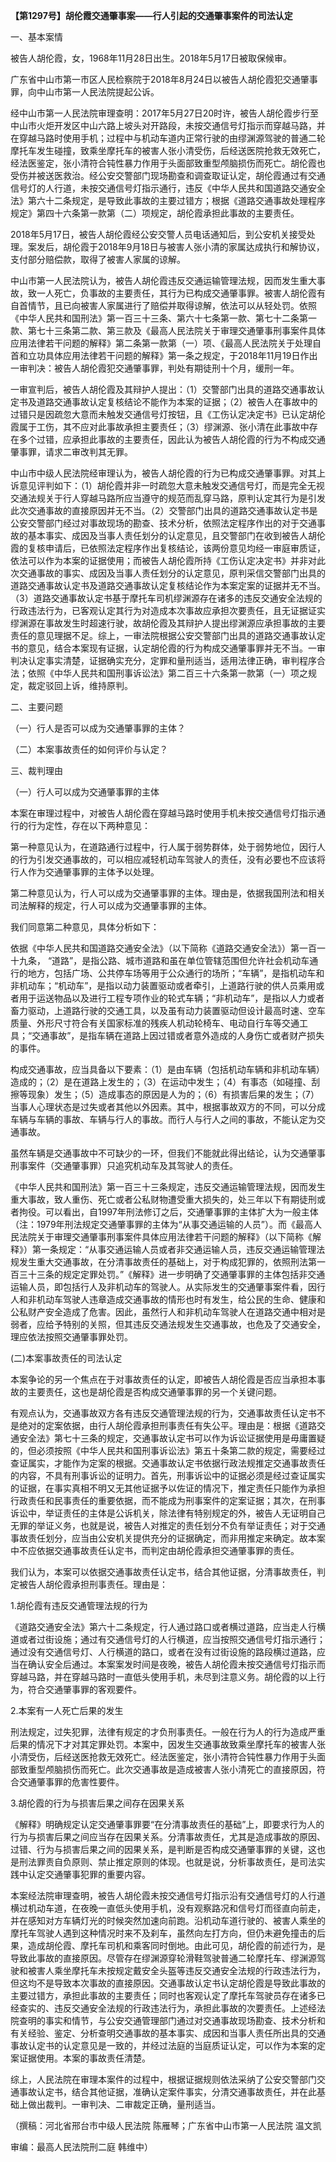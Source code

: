 **【第1297号】胡伦霞交通肇事案——行人引起的交通肇事案件的司法认定**

一、基本案情

被告人胡伦霞，女，1968年11月28日出生。2018年5月17日被取保候审。

广东省中山市第一市区人民检察院于2018年8月24日以被告人胡伦霞犯交通肇事罪，向中山市第一人民法院提起公诉。

经中山市第一人民法院审理查明：2017年5月27日20时许，被告人胡伦霞步行至中山市火炬开发区中山六路上坡头对开路段，未按交通信号灯指示而穿越马路，并在穿越马路时使用手机；过程中与机动车道内正常行驶的由缪渊源驾驶的普通二轮摩托车发生碰撞，致乘坐摩托车的被害人张小清受伤，后经送医院抢救无效死亡，经法医鉴定，张小清符合钝性暴力作用于头面部致重型颅脑损伤而死亡。胡伦霞也受伤并被送医救治。经公安交警部门现场勘查和调查取证认定，胡伦霞通过有交通信号灯的人行道，未按交通信号灯指示通行，违反《中华人民共和国道路交通安全法》第六十二条规定，是导致此事故的主要过错方；根据《道路交通事故处理程序规定》第四十六条第一款第（二）项规定，胡伦霞承担此事故的主要责任。

2018年5月17日，被告人胡伦霞经公安交警人员电话通知后，到公安机关接受处理。案发后，胡伦霞于2018年9月18日与被害人张小清的家属达成执行和解协议，支付部分赔偿款，取得了被害人家属的谅解。

中山市第一人民法院认为，被告人胡伦霞违反交通运输管理法规，因而发生重大事故，致一人死亡，负事故的主要责任，其行为已构成交通肇事罪。被害人胡伦霞有自首情节，且已向被害人家属进行了赔偿并取得谅解，依法可以从轻处罚。依照《中华人民共和国刑法》第一百三十三条、第六十七条第一款、第七十二条第一款、第七十三条第二款、第三款及《最高人民法院关于审理交通肇事刑事案件具体应用法律若干问题的解释》第二条第一款第（一）项、《最高人民法院关于处理自首和立功具体应用法律若干问题的解释》第一条之规定，于2018年11月19日作出一审判决：被告人胡伦霞犯交通肇事罪，判处有期徒刑十个月，缓刑一年。

一审宣判后，被告人胡伦霞及其辩护人提出：（1）交警部门出具的道路交通事故认定书及道路交通事故认定复核结论不能作为本案的证据；（2）被告人在事故中的过错只是因疏忽大意而未触发交通信号灯按钮，且《工伤认定决定书》已认定胡伦霞属于工伤，其不应对此事故承担主要责任；（3）缪渊源、张小清在此事故中存在多个过错，应承担此事故的主要责任，因此认为被告人胡伦霞的行为不构成交通肇事罪，请求二审改判其无罪。

中山市中级人民法院经审理认为，被告人胡伦霞的行为已构成交通肇事罪。对其上诉意见评判如下：（1）胡伦霞并非一时疏忽大意未触发交通信号灯，而是完全无视交通法规关于行人穿越马路所应当遵守的规范而乱穿马路，原判认定其行为是引发此次交通事故的直接原因并无不当。（2）交警部门出具的道路交通事故认定书是公安交警部门经过对事故现场的勘查、技术分析，依照法定程序作出的对于交通事故的基本事实、成因及当事人责任划分的认定意见，且交警部门在收到被告人胡伦霞的复核申请后，已依照法定程序作出复核结论，该两份意见均经一审庭审质证，依法可以作为本案的证据使用；而被告人胡伦霞所持《工伤认定决定书》并非对此次交通事故的事实、成因及当事人责任划分的认定意见，原判采信交警部门出具的道路交通事故认定书及道路交通事故认定复核结论作为本案定案的证据并无不当。（3）道路交通事故认定书基于摩托车司机缪渊源存在诸多的违反交通安全法规的行政违法行为，已客观认定其行为对造成本次事故应承担次要责任，且无证据证实缪渊源在事故发生时超速行驶，故胡伦霞及其辩护人提出缪渊源应承担事故的主要责任的意见理据不足。综上，一审法院根据公安交警部门出具的道路交通事故认定书的意见，结合本案现有证据，认定胡伦霞的行为构成交通肇事罪并无不当。一审判决认定事实清楚，证据确实充分，定罪和量刑适当，适用法律正确，审判程序合法；依照《中华人民共和国刑事诉讼法》第二百三十六条第一款第（一）项之规定，裁定驳回上诉，维持原判。

二、主要问题

（一）行人是否可以成为交通肇事罪的主体？

（二）本案事故责任的如何评价与认定？

三、裁判理由

（一）行人可以成为交通肇事罪的主体

本案在审理过程中，对被告人胡伦霞在穿越马路时使用手机未按交通信号灯指示通行的行为定性，存在以下两种意见：

第一种意见认为，在道路通行过程中，行人属于弱势群体，处于弱势地位，因行人的行为引发交通事故的，可以相应减轻机动车驾驶人的责任，没有必要也不应该将行人作为交通肇事罪的主体予以处理。

第二种意见认为，行人可以成为交通肇事罪的主体。理由是，依据我国刑法和相关司法解释的规定，行人可以成为交通肇事罪的主体。

我们同意第二种意见，具体分析如下：

依据《中华人民共和国道路交通安全法》（以下简称《道路交通安全法》）第一百一十九条， “道路”，是指公路、城市道路和虽在单位管辖范围但允许社会机动车通行的地方，包括广场、公共停车场等用于公众通行的场所；“车辆”，是指机动车和非机动车；“机动车”，是指以动力装置驱动或者牵引，上道路行驶的供人员乘用或者用于运送物品以及进行工程专项作业的轮式车辆；“非机动车”，是指以人力或者畜力驱动，上道路行驶的交通工具，以及虽有动力装置驱动但设计最高时速、空车质量、外形尺寸符合有关国家标准的残疾人机动轮椅车、电动自行车等交通工具；“交通事故”，是指车辆在道路上因过错或者意外造成的人身伤亡或者财产损失的事件。

构成交通事故，应当具备以下要素：（1）是由车辆（包括机动车辆和非机动车辆）造成的；（2）是在道路上发生的；（3）在运动中发生；（4）有事态（如碰撞、刮擦等现象）发生；（5）造成事态的原因是人为的；（6）有损害后果的发生；（7）当事人心理状态是过失或者其他以外因素。其中，根据事故双方的不同，可以分成车辆与车辆的事故、车辆与行人的事故。而行人与行人之间的事故，不能认定为交通事故。

虽然车辆是交通事故中不可缺少的一环，但我们不能就此得出结论，认为交通肇事刑事案件（交通肇事罪）只追究机动车及其驾驶人的责任。

《中华人民共和国刑法》第一百三十三条规定，违反交通运输管理法规，因而发生重大事故，致人重伤、死亡或者公私财物遭受重大损失的，处三年以下有期徒刑或者拘役。可以看出，自1997年刑法修订之后，交通肇事罪的主体扩大为一般主体（注：1979年刑法规定交通肇事罪的主体为“从事交通运输的人员”）。而《最高人民法院关于审理交通肇事刑事案件具体应用法律若干问题的解释》（以下简称《解释》）第一条规定：“从事交通运输人员或者非交通运输人员，违反交通运输管理法规发生重大交通事故，在分清事故责任的基础上，对于构成犯罪的，依照刑法第一百三十三条的规定定罪处罚。”《解释》进一步明确了交通肇事罪的主体包括非交通运输人员，即包括行人及非机动车的驾驶人。从实际发生的交通肇事案件看，因行人和非机动车驾驶人违章造成交通事故的情形也时有发生，给公民的生命、健康和公私财产安全造成了危害。因此，虽然行人和非机动车驾驶人在道路交通中相对是弱者，应给予特别的关照，但其违反交通法规发生交通事故，也危及了交通安全，理应依法按照交通肇事罪处罚。

(二)本案事故责任的司法认定

本案争论的另一个焦点在于对事故责任的认定，即被告人胡伦霞是否应当承担本事故的主要责任，这也是胡伦霞是否构成交通肇事罪的另一个关键问题。

有观点认为，交通事故双方各有违反交通管理法规的行为，交通事故责任认定书不是绝对的定案依据，由行人胡伦霞承担刑事责任有失公平。理由是：根据《道路交通安全法》第七十三条的规定，交通事故认定书可以作为诉讼证据使用是毋庸置疑的，但必须按照《中华人民共和国刑事诉讼法》第五十条第二款的规定，需要经过查证属实，才能作为定案的根据。交通事故认定书依据行政法规推定交通事故责任的内容，不具有刑事诉讼的证明力。首先，刑事诉讼中的证据必须是经过查证属实的证据，在事实真相不明又无其他证据予以佐证的情况下，推定责任只能作为承担行政责任和民事责任的重要依据，而不能成为刑事案件的定案证据；其次，在刑事诉讼中，举证责任的主体是公诉机关，除法律有特别规定的外，被告人无证明自己无罪的举证义务，也就是说，被告人对推定的责任划分不负有举证责任；对于交通事故责任划分，应当由公安机关提供充分的证据确定，而非用推定来确定。故本案中不应依据交通事故责任认定书，而判定由胡伦霞承担交通肇事罪的责任。

我们认为，本案可以依据交通事故责任认定书，结合其他证据，分清事故责任，判定被告人胡伦霞承担刑事责任。理由是：

1.胡伦霞有违反交通管理法规的行为

《道路交通安全法》第六十二条规定，行人通过路口或者横过道路，应当走人行横道或者过街设施；通过有交通信号灯的人行横道，应当按照交通信号灯指示通行；通过没有交通信号灯、人行横道的路口，或者在没有过街设施的路段横过道路，应当在确认安全后通过。本案案发时间是夜晚，被告人胡伦霞未按交通信号灯指示而穿越马路，并在穿越马路时一直低头使用手机，未尽到注意义务。胡伦霞的以上行为，符合交通肇事罪的客观要件。

2.本案有一人死亡后果的发生

刑法规定，过失犯罪，法律有规定的才负刑事责任。一般在行为人的行为造成严重后果的情况下才对其定罪处罚。本案中，因发生交通事故致乘坐摩托车的被害人张小清受伤，后经送医抢救无效死亡。经法医鉴定，张小清符合钝性暴力作用于头面部致重型颅脑损伤而死亡。此次交通事故是造成被害人张小清死亡的直接原因，符合交通肇事罪的危害性要件。

3.胡伦霞的行为与损害后果之间存在因果关系

《解释》明确规定认定交通肇事罪要“在分清事故责任的基础”上，即要求行为人的行为与损害后果之间应当存在因果关系。分清事故责任，尤其是造成事故的原因、过错、行为与损害后果之间的因果关系，是判断是否构成交通肇事罪的关键，这也是刑法罪责自负原则、禁止推定原则的体现。也就是说，分析事故责任，是司法实践中认定交通肇事犯罪的重要内容。

本案经法院审理查明，被告人胡伦霞未按交通信号灯指示沿有交通信号灯的人行道横过机动车道，在夜晚一直低头使用手机，没有观察路况和信号灯而径直向前走，并在感知对方车辆灯光的时候突然加速向前跑。沿机动车道行驶的、被害人乘坐的摩托车驾驶人遇到这种情况时来不及刹车，虽然向左打方向，但仍未避免撞击的后果，造成胡伦霞、摩托车司机和乘客同时倒地。由此可见，胡伦霞的前述行为，是导致此事故的直接原因。尽管存在缪渊源穿轮滑鞋驾驶普通二轮摩托车、缪渊源驾驶和被害人乘坐摩托车未按规定戴安全头盔等违反交通安全法规的行政违法行为，但这均不是导致本次事故的直接原因。交通事故认定书认定胡伦霞是导致此事故的主要过错方，承担此事故的主要责任；同时也客观认定了摩托车驾驶员存在诸多已经查实的、违反交通安全法规的行政违法行为，承担此事故的次要责任。上述经法院查明的事实和情节，与公安交通管理部门通过对交通事故现场勘查、技术分析和有关经验、鉴定、分析查明交通事故的基本事实、成因和当事人责任所出具的交通事故认定书的认定意见是一致的，并经过法庭的当庭质证认定，可以作为本案的定案证据使用。本案的事故责任清楚。

综上，人民法院在审理本案件的过程中，根据证据规则依法采纳了公安交警部门交通事故认定书，结合其他证据，准确认定案件事实，分清交通事故责任，并在此基础上做出裁判。一审判决、二审裁定正确，量刑适当。

（撰稿：河北省邢台市中级人民法院 陈雁琴；广东省中山市第一人民法院 温文凯

审编：最高人民法院刑二庭 韩维中）
